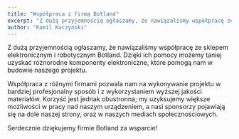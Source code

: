 ```yaml
---
title: "Współpraca z firmą Botland"
excerpt: "Z dużą przyjemnością ogłaszamy, że nawiązaliśmy współpracę ze sklepem elektronicznym..."
author: "Kamil Kaczyński"
---
```


Z dużą przyjemnością ogłaszamy, że nawiązaliśmy współpracę ze sklepem elektronicznym i robotycznym Botland. Dzięki ich pomocy możemy taniej uzyskać różnorodne komponenty elektroniczne, które pomogą nam w budowie naszego projektu.

Współpraca z różnymi firmami pozwala nam na wykonywanie projektu w bardziej profesjonalny sposób i z wykorzystaniem wyższej jakości materiałów. Korzyść jest jednak obustronna; my uzyksujemy większe możliwości w pracy nad naszym urządzeniem, a nasi sponsorzy pojawiają się na dole naszej strony, oraz w naszych mediach społecznościowych.

Serdecznie dziękujemy firmie Botland za wsparcie!
